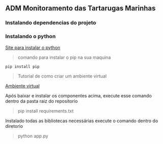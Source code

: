 ## ADM Monitoramento das Tartarugas Marinhas

### Instalando dependencias do projeto

### Instalando o python

[Site para instalar o python](https://www.python.org/downloads/)

> comando para instalar o pip na sua maquina
 ```
 pip install pip
 ```
 > Tutorial de como criar um ambiente virtual
 
 [Ambiente virtual](https://docs.python.org/pt-br/3/tutorial/venv.html)
 
 Após baixar e instalar os componentes acima, execute esse comando dentro da pasta raiz do repositorio
 
 > pip install requirements.txt
 
 Instalado todas as bibliotecas necessárias execute o comando dentro do diretorio
 
 > python app.py
